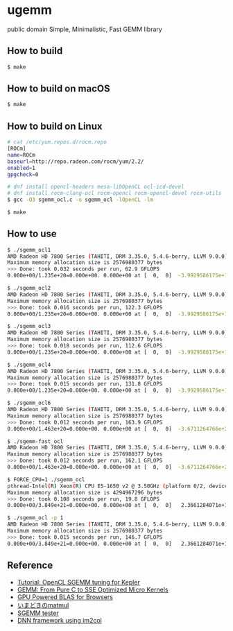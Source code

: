 # ugemm

public domain Simple, Minimalistic, Fast GEMM library

## How to build

```bash
$ make
```

## How to build on macOS

```bash
$ make
```

## How to build on Linux

```bash
# cat /etc/yum.repos.d/rocm.repo 
[ROCm]
name=ROCm
baseurl=http://repo.radeon.com/rocm/yum/2.2/
enabled=1
gpgcheck=0

# dnf install opencl-headers mesa-libOpenCL ocl-icd-devel
# dnf install rocm-clang-ocl rocm-opencl rocm-opencl-devel rocm-utils
$ gcc -O3 sgemm_ocl.c -o sgemm_ocl -lOpenCL -lm

$ make
```

## How to use

```bash
$ ./sgemm_ocl1
AMD Radeon HD 7800 Series (TAHITI, DRM 3.35.0, 5.4.6-berry, LLVM 9.0.0) (platform 0/1, device 0/2)
Maximum memory allocation size is 2576980377 bytes
>>> Done: took 0.032 seconds per run, 62.9 GFLOPS
0.000e+00/1.235e+20=0.000e+00. 0.000e+00 at [  0,  0]  -3.9929586175e+14 vs  -3.9929586175e+14 

$ ./sgemm_ocl2
AMD Radeon HD 7800 Series (TAHITI, DRM 3.35.0, 5.4.6-berry, LLVM 9.0.0) (platform 0/1, device 0/2)
Maximum memory allocation size is 2576980377 bytes
>>> Done: took 0.016 seconds per run, 122.3 GFLOPS
0.000e+00/1.235e+20=0.000e+00. 0.000e+00 at [  0,  0]  -3.9929586175e+14 vs  -3.9929586175e+14 

$ ./sgemm_ocl3
AMD Radeon HD 7800 Series (TAHITI, DRM 3.35.0, 5.4.6-berry, LLVM 9.0.0) (platform 0/1, device 0/2)
Maximum memory allocation size is 2576980377 bytes
>>> Done: took 0.018 seconds per run, 112.6 GFLOPS
0.000e+00/1.235e+20=0.000e+00. 0.000e+00 at [  0,  0]  -3.9929586175e+14 vs  -3.9929586175e+14 

$ ./sgemm_ocl4
AMD Radeon HD 7800 Series (TAHITI, DRM 3.35.0, 5.4.6-berry, LLVM 9.0.0) (platform 0/1, device 0/2)
Maximum memory allocation size is 2576980377 bytes
>>> Done: took 0.015 seconds per run, 131.8 GFLOPS
0.000e+00/1.235e+20=0.000e+00. 0.000e+00 at [  0,  0]  -3.9929586175e+14 vs  -3.9929586175e+14 

$ ./sgemm_ocl6
AMD Radeon HD 7800 Series (TAHITI, DRM 3.35.0, 5.4.6-berry, LLVM 9.0.0) (platform 0/1, device 0/2)
Maximum memory allocation size is 2576980377 bytes
>>> Done: took 0.012 seconds per run, 163.9 GFLOPS
0.000e+00/1.463e+20=0.000e+00. 0.000e+00 at [  0,  0]  -3.6711264766e+20 vs  -3.6711264766e+20 

$ ./sgemm-fast_ocl 
AMD Radeon HD 7800 Series (TAHITI, DRM 3.35.0, 5.4.6-berry, LLVM 9.0.0) (platform 0/1, device 0/2)
Maximum memory allocation size is 2576980377 bytes
>>> Done: took 0.012 seconds per run, 162.1 GFLOPS
0.000e+00/1.463e+20=0.000e+00. 0.000e+00 at [  0,  0]  -3.6711264766e+20 vs  -3.6711264766e+20 

$ FORCE_CPU=1 ./sgemm_ocl
pthread-Intel(R) Xeon(R) CPU E5-1650 v2 @ 3.50GHz (platform 0/2, device 0/1)
Maximum memory allocation size is 4294967296 bytes
>>> Done: took 0.108 seconds per run, 19.8 GFLOPS
0.000e+00/3.849e+21=0.000e+00. 0.000e+00 at [  0,  0]   2.3661284071e+18 vs   2.3661284071e+18 

$ ./sgemm_ocl -p 1
AMD Radeon HD 7800 Series (TAHITI, DRM 3.35.0, 5.4.6-berry, LLVM 9.0.0) (platform 1/2, device 0/2)
Maximum memory allocation size is 2576980377 bytes
>>> Done: took 0.015 seconds per run, 146.7 GFLOPS
0.000e+00/3.849e+21=0.000e+00. 0.000e+00 at [  0,  0]   2.3661284071e+18 vs   2.3661284071e+18 

```

## Reference

- [Tutorial: OpenCL SGEMM tuning for Kepler](https://cnugteren.github.io/tutorial/pages/page1.html)
- [GEMM: From Pure C to SSE Optimized Micro Kernels](http://apfel.mathematik.uni-ulm.de/~lehn/sghpc/gemm/)
- [GPU Powered BLAS for Browsers](https://github.com/waylonflinn/weblas)
- [いまどきのmatmul](http://int.main.jp/txt/matmul/)
- [SGEMM tester](https://github.com/gcp/sgemm)
- [DNN framework using im2col](https://github.com/hiroyam/dnn-im2col)
